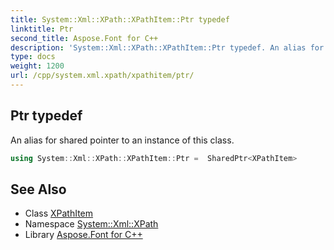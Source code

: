 ```yaml
---
title: System::Xml::XPath::XPathItem::Ptr typedef
linktitle: Ptr
second_title: Aspose.Font for C++
description: 'System::Xml::XPath::XPathItem::Ptr typedef. An alias for shared pointer to an instance of this class in C++.'
type: docs
weight: 1200
url: /cpp/system.xml.xpath/xpathitem/ptr/
---
```

## Ptr typedef


An alias for shared pointer to an instance of this class.

```cpp
using System::Xml::XPath::XPathItem::Ptr =  SharedPtr<XPathItem>
```

## See Also

* Class [XPathItem](../)
* Namespace [System::Xml::XPath](../../)
* Library [Aspose.Font for C++](../../../)
